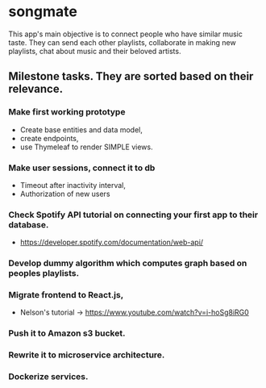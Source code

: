 # songmate 

This app's main objective is to connect people who have similar music taste. They can send each other playlists, collaborate in making new playlists, chat about music and their beloved artists.

## Milestone tasks. They are sorted based on their relevance.

### Make first working prototype
- Create base entities and data model,
- create endpoints,
- use Thymeleaf to render SIMPLE views.

### Make user sessions, connect it to db
- Timeout after inactivity interval,
- Authorization of new users

### Check Spotify API tutorial on connecting your first app to their database.
- https://developer.spotify.com/documentation/web-api/

### Develop dummy algorithm which computes graph based on peoples playlists.

### Migrate frontend to React.js,
- Nelson's tutorial -> https://www.youtube.com/watch?v=i-hoSg8iRG0

### Push it to Amazon s3 bucket.

### Rewrite it to microservice architecture.

### Dockerize services.




